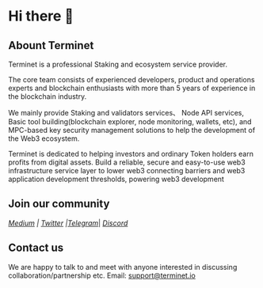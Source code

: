 # Hi there 👋

<!--

**Here are some ideas to get you started:**

🙋‍♀️ A short introduction - what is your organization all about?
🌈 Contribution guidelines - how can the community get involved?
👩‍💻 Useful resources - where can the community find your docs? Is there anything else the community should know?
🍿 Fun facts - what does your team eat for breakfast?
🧙 Remember, you can do mighty things with the power of [Markdown](https://docs.github.com/github/writing-on-github/getting-started-with-writing-and-formatting-on-github/basic-writing-and-formatting-syntax)
-->

## Abount Terminet
Terminet is a professional Staking and ecosystem service provider. 

The core team consists of experienced developers, product and operations experts and blockchain enthusiasts with more than 5 years of experience in the blockchain industry.

We mainly provide Staking and validators services、 Node API services, Basic tool building(blockchain explorer, node monitoring, wallets, etc), and MPC-based key security management solutions to help the development of the Web3 ecosystem.

Terminet is dedicated to helping investors and ordinary Token holders earn profits from digital assets. Build a reliable, secure and easy-to-use web3 infrastructure service layer to lower web3 connecting barriers and web3 application development thresholds, powering web3 development

## Join our community

 [*Medium*](https://medium.com/@Terminet) *|* [*Twitter*](https://twitter.com/Terminet123) *|*[*Telegram*](https://t.me/+fQGw5EbQ4TE0NDZl)| [*Discord*](https://discord.gg/UDJ5xreqtb)
 
 ## Contact us
 We are happy to talk to and meet with anyone interested in discussing collaboration/partnership etc.
 Email: support@terminet.io
